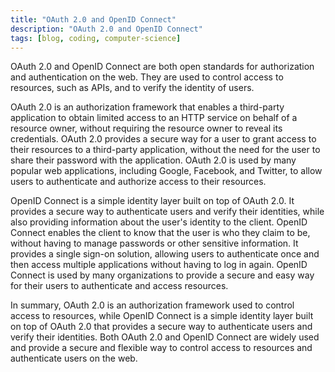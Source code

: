 ```yaml
---
title: "OAuth 2.0 and OpenID Connect"
description: "OAuth 2.0 and OpenID Connect"
tags: [blog, coding, computer-science]
---
```



OAuth 2.0 and OpenID Connect are both open standards for authorization and authentication on the web. They are used to control access to resources, such as APIs, and to verify the identity of users.

OAuth 2.0 is an authorization framework that enables a third-party application to obtain limited access to an HTTP service on behalf of a resource owner, without requiring the resource owner to reveal its credentials. OAuth 2.0 provides a secure way for a user to grant access to their resources to a third-party application, without the need for the user to share their password with the application. OAuth 2.0 is used by many popular web applications, including Google, Facebook, and Twitter, to allow users to authenticate and authorize access to their resources.

OpenID Connect is a simple identity layer built on top of OAuth 2.0. It provides a secure way to authenticate users and verify their identities, while also providing information about the user's identity to the client. OpenID Connect enables the client to know that the user is who they claim to be, without having to manage passwords or other sensitive information. It provides a single sign-on solution, allowing users to authenticate once and then access multiple applications without having to log in again. OpenID Connect is used by many organizations to provide a secure and easy way for their users to authenticate and access resources.

In summary, OAuth 2.0 is an authorization framework used to control access to resources, while OpenID Connect is a simple identity layer built on top of OAuth 2.0 that provides a secure way to authenticate users and verify their identities. Both OAuth 2.0 and OpenID Connect are widely used and provide a secure and flexible way to control access to resources and authenticate users on the web.



